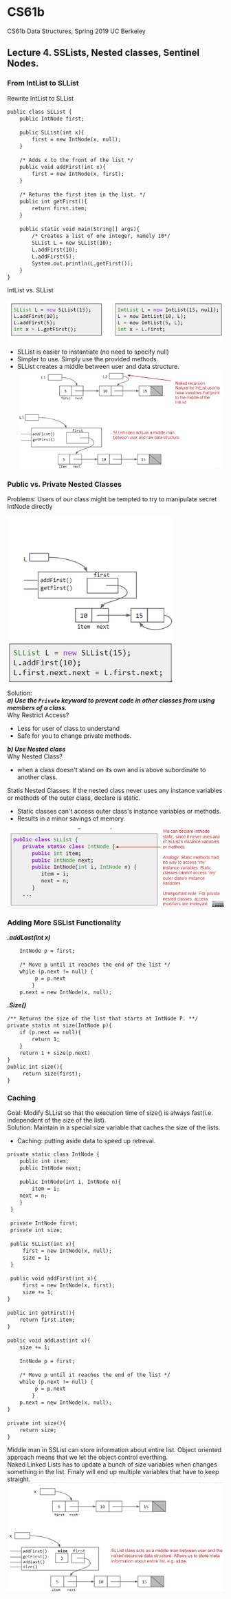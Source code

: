 # CS61b
CS61b Data Structures, Spring 2019 UC Berkeley 

## Lecture 4. SSLists, Nested classes, Sentinel Nodes. 
### From IntList to SLList
Rewrite IntList to SLList
```
public class SLList {
	public IntNode first;

	public SLList(int x){
		first = new IntNode(x, null);
	}

	/* Adds x to the front of the list */
	public void addFirst(int x){
		first = new IntNode(x, first);
	}

	/* Returns the first item in the list. */
	public int getFirst(){
		return first.item;
	}

	public static void main(String[] args){
		/* Creates a list of one integer, namely 10*/
		SLList L = new SLList(10);
		L.addFirst(10);
		L.addFirst(5);
		System.out.println(L.getFirst());
	}
}
```
IntList vs. SLList


![](Images/Int_vs_SL.PNG)
* SLList is easier to instantiate (no need to specify null)
* Simpler to use. Simply use the provided methods. 
* SLList creates a middle between user and data structure. 
![](Images/vs2.PNG)


### Public vs. Private Nested Classes
Problems: Users of our class might be tempted to try to manipulate secret IntNode directly 


![](Images/private.PNG) 

Solution: <br/>
***a) Use the ```Private``` keyword to prevent code in other classes from using members of a class. <br/>***
Why Restrict Access?<br/>
* Less for user of class to understand
* Safe for you to change private methods. <br/>

***b) Use Nested class <br/>***
Why Nested Class?<br/>
* when a class doesn't stand on its own and is above subordinate to another class.
	
Statis Nested Classes: If the nested class never uses any instance variables or methods of the outer class, declare is static.
* Static classes can't access outer class's instance variables or methods.
* Results in a minor savings of memory.
   
![](Images/nested_class.PNG)
	
### Adding More SSList Functionality
***.addLast(int x)***
```public void addLast(int x):
	IntNode p = first;
	
	/* Move p until it reaches the end of the list */
	while (p.next != null) {
	     p = p.next
        }
	p.next = new IntNode(x, null);
```

***.Size()***
```
/** Returns the size of the list that starts at IntNode P. **/
private statis nt size(IntNode p){
    if (p.next == null){
    	return 1;
    }
    return 1 + size(p.next)
}
public int size(){
     return size(first);
}
```
### Caching 
Goal: Modify SLList so that the execution time of size() is always fast(i.e. independent of the size of the list). <br/>
Solution: Maintain in a special size variable that caches the size of the lists.
* Caching: putting aside data to speed up retreval. 
```
private static class IntNode {
    public int item;
    public IntNode next;
    
    public IntNode(int i, IntNode n){
        item = i;
	next = n;
    }
 }
 
 private IntNode first;
 private int size;
 
 public SLList(int x){
     first = new IntNode(x, null);
     size = 1;
 }
 
 public void addFirst(int x){
     first = new IntNode(x, first);
     size += 1;
}

public int getFirst(){
    return first.item;
}

public void addLast(int x){
	size += 1;
	
	IntNode p = first;
	
	/* Move p until it reaches the end of the list */
	while (p.next != null) {
	     p = p.next
        }
	p.next = new IntNode(x, null);
}

private int size(){
	return size;
}
```
Middle man in SSList can store information about entire list. Object oriented approach means that we let the object control everthing. <br/>
Naked Linked Lists has to update a bunch of size variables when changes something in the list. Finaly will end up multiple variables that have to keep straight. 
![](Images/caching.PNG)
